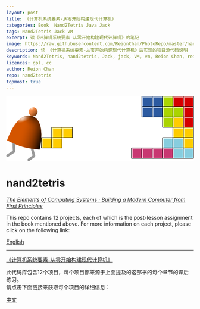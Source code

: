 ```yaml
---
layout: post
title: 《计算机系统要素-从零开始构建现代计算机》
categories: Book  Nand2Tetris Java Jack
tags: Nand2Tetris Jack VM
excerpt: 读《计算机系统要素-从零开始构建现代计算机》的笔记
image: https://raw.githubusercontent.com/ReionChan/PhotoRepo/master/nand2tetris/nand2tetris.png
description: 读 《计算机系统要素-从零开始构建现代计算机》后实现的项目源代码说明 
keywords: Nand2Tetris, nand2tetris, Jack, jack, VM, vm, Reion Chan, reionchan
licences: gpl, cc
author: Reion Chan
repo: nand2tetris
topmost: true
--- 
```


<img src="https://raw.githubusercontent.com/ReionChan/PhotoRepo/master/nand2tetris/nand2tetris.png" alt="nand2teris" style="zoom:80%;" />

nand2tetris
================================================

[*The Elements of Computing Systems : Building a Modern Computer from First Principles*](http://www.amazon.com/Elements-Computing-Systems-Building-Principles/dp/0262640686/ref=ed_oe_p "Buy")  

This repo contains 12 projects, each of which is the post-lesson assignment in the book mentioned above. For more information on each project, please click on the following link: 

[English](https://reionchan.github.io/2016/05/28/nand2tetris-en_US/)

----
[《计算机系统要素-从零开始构建现代计算机》](http://www.amazon.com/Elements-Computing-Systems-Building-Principles/dp/0262640686/ref=ed_oe_p "购买")

此代码库包含12个项目，每个项目都来源于上面提及的这部书的每个章节的课后练习。  
请点击下面链接来获取每个项目的详细信息：

[中文](https://reionchan.github.io/2016/05/28/nand2tetris-zh_CN)
